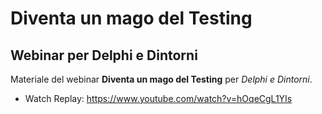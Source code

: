 # Diventa un mago del Testing

## Webinar per Delphi e Dintorni

Materiale del webinar **Diventa un mago del Testing** per *Delphi e Dintorni*.

+ Watch Replay: https://www.youtube.com/watch?v=hOqeCgL1YIs
